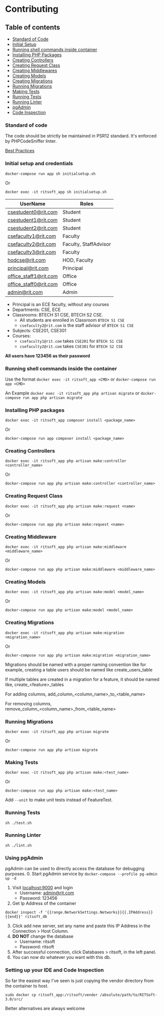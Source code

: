 # Contributing

## Table of contents

- [Standard of Code](#standard-of-code)
- [Initial Setup](#initial-setup-and-credentials)
- [Running shell commands inside container](#running-shell-commands-inside-the-container)
- [Installing PHP Packages](#installing-php-packages)
- [Creating Controllers](#creating-controllers)
- [Creating Request Class](#creating-request-class)
- [Creating Middlewares](#creating-middleware)
- [Creating Models](#creating-models)
- [Creating Migrations](#creating-migrations)
- [Running Migrations](#running-migrations)
- [Making Tests](#making-tests)
- [Running Tests](#running-tests)
- [Running Linter](#running-linter)
- [pgAdmin](#using-pgadmin)
- [Code Inspection](#setting-up-your-ide-and-code-inspection)

### Standard of code

The code should be strictly be maintained in PSR12 standard. It's enforced by PHPCodeSniffer linter.

[Best Practices](https://github.com/alexeymezenin/laravel-best-practices)

### Initial setup and credentials

```
docker-compose run app sh initialsetup.sh
```
Or
```
docker exec -it ritsoft_app sh initialsetup.sh
```
| UserName | Roles |
| --- | --- |
| csestudent0@rit.com | Student |
| csestudent1@rit.com | Student |
| csestudent2@rit.com | Student |
| csefaculty1@rit.com | Faculty |
| csefaculty2@rit.com | Faculty, StaffAdvisor |
| csefaculty3@rit.com | Faculty |
| hodcse@rit.com | HOD, Faculty |
| principal@rit.com | Principal |
| office_staff1@rit.com | Office |
| office_staff0@rit.com | Office | 
| admin@rit.com | Admin |

- Principal is an ECE faculty, without any courses
- Departments: CSE, ECE
- Classrooms: BTECH S1 CSE, BTECH S2 CSE. 
  - All students are enrolled in Classroom `BTECH S1 CSE`
  - `csefaculty2@rit.com` is the staff advisor of `BTECH S1 CSE`
- Subjects: CSE201, CSE301
- Courses:
  - `csefaculty1@rit.com` takes `CSE201` for `BTECH S1 CSE`
  - `csefaculty2@rit.com` takes `CSE301` for `BTECH S2 CSE`

**All users have 123456 as their password**

### Running shell commands inside the container

Use the format `docker exec -it ritsoft_app <CMD>` or `docker-compose run app <CMD>`

An Example `docker exec -it ritsoft_app php artisan migrate` or `docker-compose run app php artisan migrate`

### Installing PHP packages
```
docker exec -it ritsoft_app composer install <package_name> 
```
Or
```
docker-compose run app composer install <package_name>
```

### Creating Controllers
```
docker exec -it ritsoft_app php artisan make:controller <controller_name> 
```
Or
```
docker-compose run app php artisan make:controller <controller_name>
```

### Creating Request Class
```
docker exec -it ritsoft_app php artisan make:request <name> 
```
Or
```
docker-compose run app php artisan make:request <name>
```

### Creating Middleware
```
docker exec -it ritsoft_app php artisan make:middleware <middleware_name>
```
Or
```
docker-compose run app php artisan make:middleware <middleware_name>
```

### Creating Models

```
docker exec -it ritsoft_app php artisan make:model <model_name>
```
Or
```
docker-compose run app php artisan make:model <model_name>
```

### Creating Migrations
```
docker exec -it ritsoft_app php artisan make:migration <migration_name>
```
Or
```
docker-compose run app php artisan make:migration <migration_name>
```
Migrations should be named with a proper naming convention like for example,
creating a table users should be named like create_users_table

If multiple tables are created in a migration for a feature, it should be named like,
create_&lt;feature&gt;_tables

For adding columns, add_column_&lt;column_name&gt;&lowbar;to&lowbar;&lt;table_name&gt;

For removing columns, remove_column_&lt;column_name&gt;&lowbar;from&lowbar;&lt;table_name&gt;

### Running Migrations

```
docker exec -it ritsoft_app php artisan migrate
```
Or
```
docker-compose run app php artisan migrate
```

### Making Tests

```
docker exec -it ritsoft_app php artisan make:<test_name>
```
Or
```
docker-compose run app php artisan make:<test_name>
```

Add `--unit` to make unit tests instead of FeatureTest.

### Running Tests
```
sh ./test.sh 
```

### Running Linter
```
sh ./lint.sh
```

### Using pgAdmin
pgAdmin can be used to directly access the database for debugging purposes.
0. Start pgAdmin service by `docker-compose --profile pg-admin up -d`
1. Visit [localhost:9000](http://localhost:9000) and login
   - Username: admin@rit.com
   - Password: 123456
2. Get Ip Address of the container
```
docker inspect -f '{{range.NetworkSettings.Networks}}{{.IPAddress}}{{end}}' ritsoft_db
```
3. Click add new server, set any name and paste this IP Address in the Connection > Host Column.
4. **DO NOT** change the database
    - Username: ritsoft
    - Password: ritsoft
5. After successful connection, click Databases > ritsoft, in the left panel.
6. You can now do whatever you want with this db.

### Setting up your IDE and Code Inspection
So far the easiest way I've seen is just copying the vendor directory from the container to host.

```
sudo docker cp ritsoft_app:/ritsoft/vendor /absolute/path/to/RITSoft-3.0/src/
```
Better alternatives are always welcome
